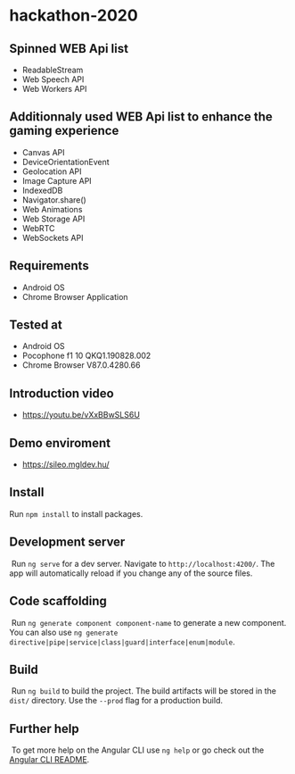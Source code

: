 # hackathon-2020

## Spinned WEB Api list

- ReadableStream
- Web Speech API
- Web Workers API

## Additionnaly used WEB Api list to enhance the gaming experience

- Canvas API
- DeviceOrientationEvent
- Geolocation API
- Image Capture API
- IndexedDB
- Navigator.share()
- Web Animations
- Web Storage API
- WebRTC
- WebSockets API

## Requirements

- Android OS
- Chrome Browser Application

## Tested at

- Android OS
- Pocophone f1 10 QKQ1.190828.002
- Chrome Browser V87.0.4280.66

## Introduction video

- https://youtu.be/vXxBBwSLS6U

## Demo enviroment

- https://sileo.mgldev.hu/

## Install

Run `npm install` to install packages.
​
## Development server
​
Run `ng serve` for a dev server. Navigate to `http://localhost:4200/`. The app will automatically reload if you change any of the source files.
​
## Code scaffolding
​
Run `ng generate component component-name` to generate a new component. You can also use `ng generate directive|pipe|service|class|guard|interface|enum|module`.
​
## Build
​
Run `ng build` to build the project. The build artifacts will be stored in the `dist/` directory. Use the `--prod` flag for a production build.
​
## Further help
​
To get more help on the Angular CLI use `ng help` or go check out the [Angular CLI README](https://github.com/angular/angular-cli/blob/master/README.md).